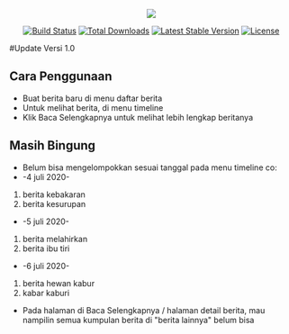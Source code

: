 <p align="center"><img src="https://laravel.com/assets/img/components/logo-laravel.svg"></p>

<p align="center">
<a href="https://travis-ci.org/laravel/framework"><img src="https://travis-ci.org/laravel/framework.svg" alt="Build Status"></a>
<a href="https://packagist.org/packages/laravel/framework"><img src="https://poser.pugx.org/laravel/framework/d/total.svg" alt="Total Downloads"></a>
<a href="https://packagist.org/packages/laravel/framework"><img src="https://poser.pugx.org/laravel/framework/v/stable.svg" alt="Latest Stable Version"></a>
<a href="https://packagist.org/packages/laravel/framework"><img src="https://poser.pugx.org/laravel/framework/license.svg" alt="License"></a>
</p>

#Update Versi 1.0
## Cara Penggunaan

- Buat berita baru di menu daftar berita
- Untuk melihat berita, di menu timeline
- Klik Baca Selengkapnya untuk melihat lebih lengkap beritanya

## Masih Bingung
- Belum bisa mengelompokkan sesuai tanggal pada menu timeline
co: 
- -4 juli 2020-
1. berita kebakaran
2. berita kesurupan
- -5 juli 2020-
1. berita melahirkan
2. berita ibu tiri
- -6 juli 2020-
1. berita hewan kabur
2. kabar kaburi

- Pada halaman di Baca Selengkapnya / halaman detail berita, mau nampilin semua kumpulan berita di "berita lainnya" belum bisa